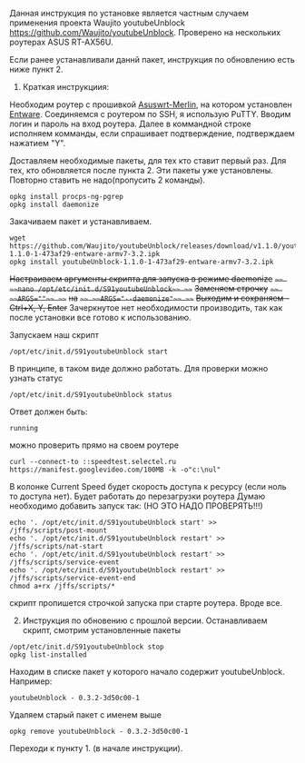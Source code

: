 Данная инструкция по установке является частным случаем применения проекта  Waujito youtubeUnblock https://github.com/Waujito/youtubeUnblock.
Проверено на нескольких роутерах ASUS RT-AX56U.

Если ранее устанавливали даннй пакет, инструкция по обновлению есть ниже пункт 2.

1. Краткая инструкциия:

Необходим роутер с прошивкой [Asuswrt-Merlin](https://www.asuswrt-merlin.net/), на котором установлен [Entware](https://github.com/RMerl/asuswrt-merlin.ng/wiki/Entware).
Соединяемся с роутером по SSH, я использую PuTTY. Вводим логин и пароль на вход роутера.
Далее в коммандной строке исполняем комманды, если спрашивает подтверждение, подтверждаем нажатием "Y".

Доставляем необходимые пакеты, для тех кто ставит первый раз. 
Для тех, кто обновляется после пункта 2. Эти пакеты уже установлены. Повторно ставить не надо(пропусить 2 команды).
```
opkg install procps-ng-pgrep
opkg install daemonize
```
Закачиваем пакет и устанавливаем.
```
wget https://github.com/Waujito/youtubeUnblock/releases/download/v1.1.0/youtubeUnblock-1.1.0-1-473af29-entware-armv7-3.2.ipk
opkg install youtubeUnblock-1.1.0-1-473af29-entware-armv7-3.2.ipk
```
~~Настраиваем аргументы скрипта для запуска в режиме daemonize~~
~~```~~
~~nano /opt/etc/init.d/S91youtubeUnblock~~
~~```~~
~~Заменяем строчку~~
~~```~~
~~ARGS=""~~
~~```~~
~~на~~
~~```~~
~~ARGS="--daemonize"~~
~~```~~
~~Выходим и сохраняем - Ctrl+X, Y, Enter~~
Зачеркнутое нет необходимости производить, так как после установки все готово к использованию.

Запускаем наш скрипт
```
/opt/etc/init.d/S91youtubeUnblock start
```
В принципе, в таком виде должно работать.
Для проверки можно узнать статус
```
/opt/etc/init.d/S91youtubeUnblock status
```
Ответ должен быть:
```
running
```
можно проверить прямо на своем роутере
```
curl --connect-to ::speedtest.selectel.ru https://manifest.googlevideo.com/100MB -k -o"c:\nul"
```
В колонке Current Speed будет скорость доступа к ресурсу (если ноль то доступа нет).
Будет работать до перезагрузки роутера
Думаю необходимо добавить запуск так: (НО ЭТО НАДО ПРОВЕРЯТЬ!!!)
```
echo '. /opt/etc/init.d/S91youtubeUnblock start' >> /jffs/scripts/post-mount
echo '. /opt/etc/init.d/S91youtubeUnblock restart' >> /jffs/scripts/nat-start
echo '. /opt/etc/init.d/S91youtubeUnblock restart' >> /jffs/scripts/service-event
echo '. /opt/etc/init.d/S91youtubeUnblock restart' >> /jffs/scripts/service-event-end
chmod a+rx /jffs/scripts/*
```
скрипт пропишется строчкой запуска при старте роутера.
Вроде все.

2. Инструкция по обновению с прошлой версии.
Останавливаем скрипт, смотрим установленные пакеты
```
/opt/etc/init.d/S91youtubeUnblock stop
opkg list-installed
```
Находим в списке пакет у которого начало содержит youtubeUnblock. Например:
```
youtubeUnblock - 0.3.2-3d50c00-1
```
Удаляем старый пакет с именем выше
```
opkg remove youtubeUnblock - 0.3.2-3d50c00-1
```
Переходи к пункту 1. (в начале инструкции).

